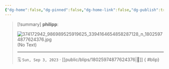 ```yaml
---
{"dg-home":false,"dg-pinned":false,"dg-home-link":false,"dg-publish":true,"type":"blip","disabled rules":["yaml-title","yaml-title-alias","file-name-heading"],"title":"philipp on instagram @ 2023-09-03","created-date":"2023-09-03T16:00:00","updated-date":"2025-05-02T17:43:08","dg-path":"blips/18025974877624376.md","permalink":"/blips/18025974877624376/","dgPassFrontmatter":true,"created":"2023-09-03T16:00:00","updated":"2025-05-02T17:43:08"}
---
```


> [!summary] **philipp**:
>
> ![374172942_986989525919625_3394164654858287128_n_18025974877624376.jpg](/img/user/attachments/374172942_986989525919625_3394164654858287128_n_18025974877624376.jpg)
> (No Text)
> - - -
>
> 🗓️ `Sun, Sep 3, 2023` · [[public/blips/18025974877624376\|🔗]]
{ #blip}

